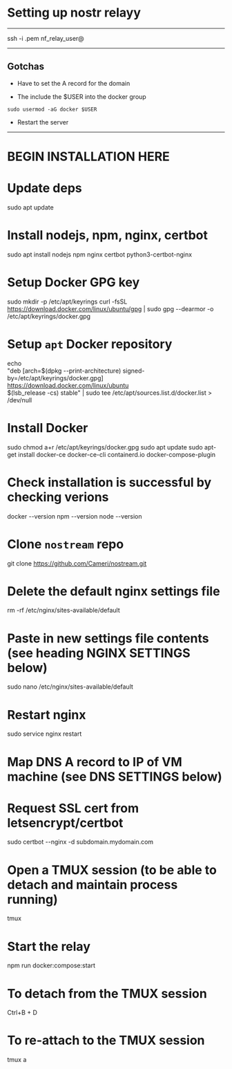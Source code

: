 # Setting up nostr relayy

---

ssh -i <path to private key>.pem nf_relay_user@<ip address>

---

## Gotchas

- Have to set the A record for the domain

- The include the $USER into the docker group

`sudo usermod -aG docker $USER`

- Restart the server

---

# BEGIN INSTALLATION HERE

# Update deps

sudo apt update

# Install nodejs, npm, nginx, certbot

sudo apt install nodejs npm nginx certbot python3-certbot-nginx

# Setup Docker GPG key

sudo mkdir -p /etc/apt/keyrings
curl -fsSL https://download.docker.com/linux/ubuntu/gpg | sudo gpg --dearmor -o /etc/apt/keyrings/docker.gpg

# Setup `apt` Docker repository

echo \
 "deb [arch=$(dpkg --print-architecture) signed-by=/etc/apt/keyrings/docker.gpg] https://download.docker.com/linux/ubuntu \
 $(lsb_release -cs) stable" | sudo tee /etc/apt/sources.list.d/docker.list > /dev/null

# Install Docker

sudo chmod a+r /etc/apt/keyrings/docker.gpg
sudo apt update
sudo apt-get install docker-ce docker-ce-cli containerd.io docker-compose-plugin

# Check installation is successful by checking verions

docker --version
npm --version
node --version

# Clone `nostream` repo

git clone https://github.com/Cameri/nostream.git

# Delete the default nginx settings file

rm -rf /etc/nginx/sites-available/default

# Paste in new settings file contents (see heading NGINX SETTINGS below)

sudo nano /etc/nginx/sites-available/default

# Restart nginx

sudo service nginx restart

# Map DNS A record to IP of VM machine (see DNS SETTINGS below)

# Request SSL cert from letsencrypt/certbot

sudo certbot --nginx -d subdomain.mydomain.com

# Open a TMUX session (to be able to detach and maintain process running)

tmux

# Start the relay

npm run docker:compose:start

# To detach from the TMUX session

Ctrl+B + D

# To re-attach to the TMUX session

tmux a

